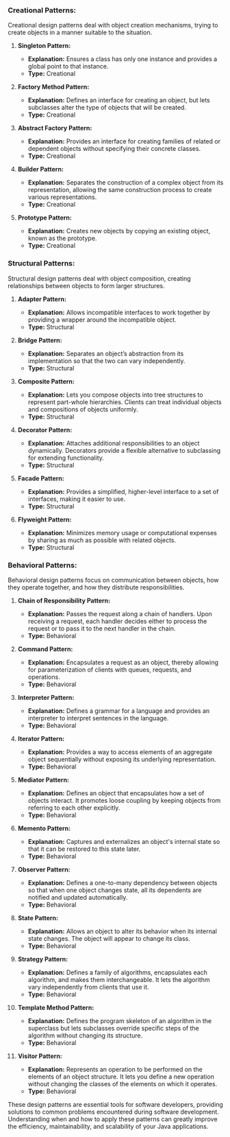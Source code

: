 ### Creational Patterns:
Creational design patterns deal with object creation mechanisms, trying to create objects in a manner suitable to the situation.

1. **Singleton Pattern:**
   - **Explanation:** Ensures a class has only one instance and provides a global point to that instance.
   - **Type:** Creational

2. **Factory Method Pattern:**
   - **Explanation:** Defines an interface for creating an object, but lets subclasses alter the type of objects that will be created.
   - **Type:** Creational

3. **Abstract Factory Pattern:**
   - **Explanation:** Provides an interface for creating families of related or dependent objects without specifying their concrete classes.
   - **Type:** Creational

4. **Builder Pattern:**
   - **Explanation:** Separates the construction of a complex object from its representation, allowing the same construction process to create various representations.
   - **Type:** Creational

5. **Prototype Pattern:**
   - **Explanation:** Creates new objects by copying an existing object, known as the prototype.
   - **Type:** Creational

### Structural Patterns:
Structural design patterns deal with object composition, creating relationships between objects to form larger structures.

1. **Adapter Pattern:**
   - **Explanation:** Allows incompatible interfaces to work together by providing a wrapper around the incompatible object.
   - **Type:** Structural

2. **Bridge Pattern:**
   - **Explanation:** Separates an object’s abstraction from its implementation so that the two can vary independently.
   - **Type:** Structural

3. **Composite Pattern:**
   - **Explanation:** Lets you compose objects into tree structures to represent part-whole hierarchies. Clients can treat individual objects and compositions of objects uniformly.
   - **Type:** Structural

4. **Decorator Pattern:**
   - **Explanation:** Attaches additional responsibilities to an object dynamically. Decorators provide a flexible alternative to subclassing for extending functionality.
   - **Type:** Structural

5. **Facade Pattern:**
   - **Explanation:** Provides a simplified, higher-level interface to a set of interfaces, making it easier to use.
   - **Type:** Structural

6. **Flyweight Pattern:**
   - **Explanation:** Minimizes memory usage or computational expenses by sharing as much as possible with related objects.
   - **Type:** Structural

### Behavioral Patterns:
Behavioral design patterns focus on communication between objects, how they operate together, and how they distribute responsibilities.

1. **Chain of Responsibility Pattern:**
   - **Explanation:** Passes the request along a chain of handlers. Upon receiving a request, each handler decides either to process the request or to pass it to the next handler in the chain.
   - **Type:** Behavioral

2. **Command Pattern:**
   - **Explanation:** Encapsulates a request as an object, thereby allowing for parameterization of clients with queues, requests, and operations.
   - **Type:** Behavioral

3. **Interpreter Pattern:**
   - **Explanation:** Defines a grammar for a language and provides an interpreter to interpret sentences in the language.
   - **Type:** Behavioral

4. **Iterator Pattern:**
   - **Explanation:** Provides a way to access elements of an aggregate object sequentially without exposing its underlying representation.
   - **Type:** Behavioral

5. **Mediator Pattern:**
   - **Explanation:** Defines an object that encapsulates how a set of objects interact. It promotes loose coupling by keeping objects from referring to each other explicitly.
   - **Type:** Behavioral

6. **Memento Pattern:**
   - **Explanation:** Captures and externalizes an object's internal state so that it can be restored to this state later.
   - **Type:** Behavioral

7. **Observer Pattern:**
   - **Explanation:** Defines a one-to-many dependency between objects so that when one object changes state, all its dependents are notified and updated automatically.
   - **Type:** Behavioral

8. **State Pattern:**
   - **Explanation:** Allows an object to alter its behavior when its internal state changes. The object will appear to change its class.
   - **Type:** Behavioral

9. **Strategy Pattern:**
   - **Explanation:** Defines a family of algorithms, encapsulates each algorithm, and makes them interchangeable. It lets the algorithm vary independently from clients that use it.
   - **Type:** Behavioral

10. **Template Method Pattern:**
    - **Explanation:** Defines the program skeleton of an algorithm in the superclass but lets subclasses override specific steps of the algorithm without changing its structure.
    - **Type:** Behavioral

11. **Visitor Pattern:**
    - **Explanation:** Represents an operation to be performed on the elements of an object structure. It lets you define a new operation without changing the classes of the elements on which it operates.
    - **Type:** Behavioral

These design patterns are essential tools for software developers, providing solutions to common problems encountered during software development. Understanding when and how to apply these patterns can greatly improve the efficiency, maintainability, and scalability of your Java applications.